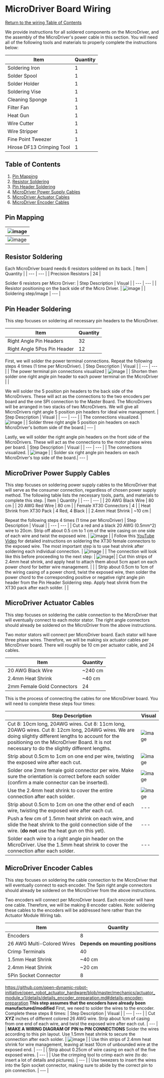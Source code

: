 # MicroDriver Board Wiring
[Return to the wiring Table of Contents](https://github.com/EmiliaPsacharopoulos/Quadruped-8dof-Robot/tree/main/Wiring#table-of-contents)

We provide instructions for all soldered components on the MicroDriver, and the assembly of the MicroDriver's power cable in this section.
You will need all of the following tools and materials to properly complete the instructions below:

| Item | Quantity | 
| --- | --- |
| Soldering Iron | 1 |
| Solder Spool | 1 |
| Solder Holder | 1 |
| Soldering Vise | 1 |
| Cleaning Sponge | 1 |
| Filter Fan | 1 |
| Heat Gun | 1 |
| Wire Cutter | 1 |
| Wire Stripper | 1 |
| Fine Point Tweezer | 1 |
| Hirose DF13 Crimping Tool | 1 |


## Table of Contents
1. [Pin Mapping](https://github.com/EmiliaPsacharopoulos/Quadruped-8dof-Robot/tree/main/Wiring/MicroDriver%20Board%20Wiring#pin-mapping)
2. [Resistor Soldering](https://github.com/EmiliaPsacharopoulos/Quadruped-8dof-Robot/blob/main/Wiring/MicroDriver%20Board%20Wiring/README.md#resistor-soldering)
3. [Pin Header Soldering](https://github.com/EmiliaPsacharopoulos/Quadruped-8dof-Robot/blob/main/Wiring/MicroDriver%20Board%20Wiring/README.md#pin-header-soldering)
4. [MicroDriver Power Supply Cables](https://github.com/EmiliaPsacharopoulos/Quadruped-8dof-Robot/blob/main/Wiring/MicroDriver%20Board%20Wiring/README.md#microdriver-power-supply-cables)
5. [MicroDriver Actuator Cables](https://github.com/EmiliaPsacharopoulos/Quadruped-8dof-Robot/blob/main/Wiring/MicroDriver%20Board%20Wiring/README.md#microdriver-actuator-cables)
6. [MicroDriver Encoder Cables](https://github.com/EmiliaPsacharopoulos/Quadruped-8dof-Robot/blob/main/Wiring/MicroDriver%20Board%20Wiring/README.md#microdriver-encoder-cables)



## Pin Mapping

|![image](https://user-images.githubusercontent.com/84528674/119568992-263c1c00-bd7c-11eb-98b3-80b87083d7d5.png)|
|---|
| ![image](https://user-images.githubusercontent.com/84528674/122283518-a0167f80-ceba-11eb-95bd-7b9778576e70.png) |


## Resistor Soldering
Each MicroDriver board needs 6 resistors soldered on its back. 
| Item | Quantity | 
| --- | --- |
| Precision Resistors | 24 |

Solder 6 resistors per Micro Driver:
| Step Description | Visual | 
| --- | --- |
| Resistor positioning on the back side of the Micro Driver. | ![image](https://user-images.githubusercontent.com/84528674/121063528-6e076e00-c794-11eb-9406-c3b908235d50.png) |
| Soldering step/image | --- |

## Pin Header Soldering
This step focuses on soldering all necessary pin headers to the MicroDriver.

| Item | Quantity | 
| --- | --- |
| Right Angle Pin Headers | 32 |
| Right Angle 5Pos Pin Header | 12 |


First, we will solder the power terminal connections. Repeat the following steps 4 times (1 time per MicroDriver).
| Step Description | Visual | 
| --- | --- |
| The power terminal pin connections visualized | ![image](https://user-images.githubusercontent.com/84528674/121064264-554b8800-c795-11eb-9050-a30ad9489aad.png) |
| Shorten then solder one right angle pin header to each power terminal on the MicroDriver | |


We will solder the 5 position pin headers to the back side of the MicroDrivers. These will act as the connections to the two encoders per board and the one SPI connection to the Master Board. The MicroDrivers will be arranged in two stacks of two MicroDrivers. We will give all MicroDrivers right angle 5 position pin headers for ideal wire management.
| Step Description | Visual | 
| --- | --- |
| The connections visualized. | ![image](https://user-images.githubusercontent.com/84528674/121065109-63e66f00-c796-11eb-98f9-564fd0bd82e5.png) |
| Solder three right angle 5 position pin headers on each MicroDriver's bottom side of the board.| --- |


Lastly, we will solder the right angle pin headers on the front side of the MicroDrivers. These will act as the connections to the motor phase wires per board. 
| Step Description | Visual | 
| --- | --- |
| The connections visualized. | ![image](https://user-images.githubusercontent.com/84528674/121065898-44037b00-c797-11eb-9fe5-4e6ef31e2f45.png) |
| Solder six right angle pin headers on each MicroDriver's top side of the board.| --- |

## MicroDriver Power Supply Cables
This step focuses on soldering power supply cables to the MicroDriver that will serve as the consumer connection, regardless of chosen power supply method. The following table lists the necessary tools, parts, and materials to complete this step. 
| Item | Quantity | 
| --- | --- |
| 20 AWG Black Wire | 80 cm |
| 20 AWG Red Wire | 80 cm |
| Female XT30 Connectors | 4 |
| Heat Shrink from XT30 Pack | 4 Red, 4 Black |
| 2.4mm Heat Shrink | ~10 cm |

Repeat the following steps 4 times (1 time per MicroDriver)
| Step Description | Visual | 
| --- | --- |
| Cut a red and a black 20 AWG (0.5mm^2) wire to 20cm. Strip off about 0.5 cm to 1 cm of the wire casing on one side of each wire and twist the exposed wire.  | ![image](https://user-images.githubusercontent.com/84528674/119555096-7363c200-bd6b-11eb-9350-bc18d5e0b461.png)  |
| Follow this [YouTube Video](https://www.youtube.com/watch?v=_NyJbKqRtUE) for detailed instructions on soldering the XT30 female connectors to the exposed wire. The most important step is to use heat shrink after soldering each individual connection. | ![image](https://user-images.githubusercontent.com/84528674/119555167-8bd3dc80-bd6b-11eb-8664-31d39b653cda.png) |
| The connection will look like this before proceeding to the next step: | ![image](https://user-images.githubusercontent.com/84528674/119555219-9bebbc00-bd6b-11eb-9fdc-051f036b84de.png)|
| Cut thin strips of 2.4mm heat shrink, and apply heat to attach them about 5cm apart on each power chord for better wire management. | |
| Strip about 0.5cm to 1cm of the wiring casing of a power chord, twist the exposed wire, then solder the power chord to the corresponding positive or negative right angle pin header from the Pin Header Soldering step. Apply heat shrink from the XT30 pack after each solder. | |



## MicroDriver Actuator Cables
This step focuses on soldering the cable connection to the MicroDriver that will eventually connect to each motor stator. The right angle connectors should already be soldered on the MicroDriver from the above instructions. 

Two motor stators will connect per MicroDriver board. Each stator will have three phase wires. Therefore, we will be making six actuator cables per MicroDriver board. There will roughly be 10 cm per actuator cable, and 24 cables.


| Item | Quantity | 
| --- | --- |
| 20 AWG Black Wire | ~240 cm |
| 2.4mm Heat Shrink | ~40 cm |
| 2mm Female Gold Connectors | 24 |

This is the process of connecting the cables for one MicroDriver board. You will need to complete these steps four times:

| Step Description | Visual | 
| --- | --- |
| Cut 8: 10cm long, 20AWG wires. Cut 8: 11cm long, 20AWG wires. Cut 8: 12cm long, 20AWG wires. We are doing slightly different lengths to account for the positioning on the MicroDriver Board. It is not necessary to do the slightly different lengths. | ![image](https://user-images.githubusercontent.com/84528674/120827114-1a451c80-c529-11eb-93f0-1a3ee2893e6f.png) |
| Strip about 0.5cm to 1cm on one end per wire, twisting the exposed wire after each cut.  | ![image](https://user-images.githubusercontent.com/84528674/120827175-28933880-c529-11eb-9fb8-45dccbb20ca0.png) |
| Solder one 2mm female gold connector per wire. Make sure the orientation is correct before each solder (confirm a male connector can be inserted). | ![image](https://user-images.githubusercontent.com/84528674/120827242-3cd73580-c529-11eb-83fa-507fd5ea4237.png) |
| Use the 2.4mm heat shrink to cover the entire connection after each solder. | ![image](https://user-images.githubusercontent.com/84528674/121407812-b6a65f00-c92d-11eb-8ec7-c10ce14d6569.png) |
| Strip about 0.5cm to 1cm on one the other end of each wire, twisting the exposed wire after each cut.  | --- |
| Push a few cm of 1.5mm heat shrink on each wire, and slide the heat shrink to the gold connection side of the wire. (**do not** use the heat gun on this yet). | --- |
| Solder each wire to a right angle pin header on the MicroDriver. Use the 1.5mm heat shrink to cover the connection after each solder. | --- |


## MicroDriver Encoder Cables
This step focuses on soldering the cable connection to the MicroDriver that will eventually connect to each encoder. The 5pin right angle connectors should already be soldered on the MicroDriver from the above instructions. 

Two encoders will connect per MicroDriver board. Each encoder will have one cable. Therefore, we will be making 8 encoder cables. Note: soldering these cables to the encoders  will be addressed here rather than the Actuator Module Wiring tab. 

| Item | Quantity | 
| --- | --- |
| Encoders | 8 |
| 26 AWG Multi-Colored Wires | **Depends on mounting positions** |
| Crimp Terminals | 40 |
| 1.5mm Heat Shrink | ~40 cm |
| 2.4mm Heat Shrink | ~20 cm |
| 5Pin Socket Connector | 8 |

https://github.com/open-dynamic-robot-initiative/open_robot_actuator_hardware/blob/master/mechanics/actuator_module_v1/details/details_encoder_preparation.md#details-encoder-preparation 
**This step assumes that the encoders have already been manufactured/modified** First, we need to solder the wires to the encoder. Complete these steps 8 times:
| Step Description | Visual | 
| --- | --- |
| Cut **XYZ** inches of different colored 26 AWG wire. Strip about 1cm of casing from one end of each wire, and twist the exposed wire after each cut.  | --- |
| **MAKE A WIRING DIAGRAM OF PIN to PIN CONNECTIONS** Solder the wires according to this pin layout. Use 1.5mm heat shrink to secure the connection after each solder. | ![image](https://user-images.githubusercontent.com/84528674/121066265-b07e7a00-c797-11eb-98c0-c31794eb715e.png) |
| Use thin strips of 2.4mm heat shrink for wire management, leaving at least 10cm of unbounded wire at the exposed end. | --- |
| Strip about 0.25cm of wire casing on each of the five exposed wires.  | --- |
| Use the crimping tool to crimp each wire (to do: insert a lot of details and pictures). | --- |
| Use tweezers to insert the wires into the 5pin socket connector, making sure to abide by the correct pin to pin connection. | --- |

